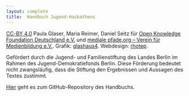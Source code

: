 ```yaml
---
layout: complete
title:	Handbuch Jugend-Hackathons
---
```


[CC-BY 4.0](https://creativecommons.org/licenses/by/4.0/) Paula Glaser, Maria Reimer, Daniel Seitz für [Open Knowledge Foundation Deutschland e.V.](http://www.okfn.de) und [mediale pfade.org – Verein für Medienbildung e.V.](http://www.mediale-pfade.org). Grafik: [glashaus4](http://glashaus4.de/). Webdesign: [rhotep](https://github.com/rhotep).

Gefördert durch die Jugend- und Familienstiftung des Landes Berlin im Rahmen des Jugend-Demokratiefonds Berlin. Diese Förderung bedeutet nicht zwangsläufig, dass die Stiftung den Ergebnissen und Aussagen des Textes zustimmt.

[Hier](https://github.com/Jugendhackt/Handbuch-Jugend-Hackathons/) geht es zum GitHub-Repository des Handbuchs.
